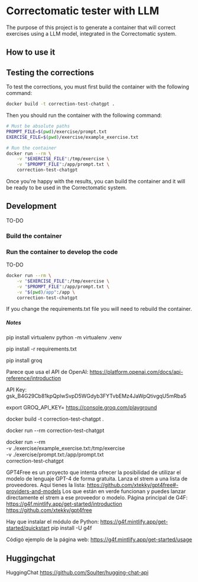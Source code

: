 # Correctomatic tester with LLM

The purpose of this project is to generate a container that will correct exercises using a LLM model,
integrated in the Correctomatic system.

## How to use it


## Testing the corrections

To test the corrections, you must first build the container with the following command:
```bash
docker build -t correction-test-chatgpt .
```

Then you should run the container with the following command:

```bash
# Must be absolute paths
PROMPT_FILE=$(pwd)/exercise/prompt.txt
EXERCISE_FILE=$(pwd)/exercise/example_exercise.txt

# Run the container
docker run --rm \
    -v "$EXERCISE_FILE":/tmp/exercise \
    -v "$PROMPT_FILE":/app/prompt.txt \
    correction-test-chatgpt
```

Once you're happy with the results, you can build the container and it will be ready to be used in the Correctomatic system.

## Development

TO-DO

### Build the container

### Run the container to develop the code

TO-DO


```bash
docker run --rm \
    -v "$EXERCISE_FILE":/tmp/exercise \
    -v "$PROMPT_FILE":/app/prompt.txt \
    -v "$(pwd)/app":/app \
    correction-test-chatgpt
```
If you change the requirements.txt file you will need to rebuild the container.


##### Notes


pip install virtualenv
python -m virtualenv .venv

pip install -r requirements.txt

pip install groq

Parece que usa el API de OpenAI:
https://platform.openai.com/docs/api-reference/introduction


API Key:
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


export GROQ_API_KEY=<your-api-key-here>
https://console.groq.com/playground




docker build -t correction-test-chatgpt .


docker run --rm correction-test-chatgpt


docker run --rm \
    -v ./exercise/example_exercise.txt:/tmp/exercise \
    -v ./exercise/prompt.txt:/app/prompt.txt \
    correction-test-chatgpt



GPT4Free es un proyecto que intenta ofrecer la posibilidad de utilizar el modelo de lenguaje GPT-4 de forma gratuita. Lanza el strem a una lista de proveedores.
Aquí tienes la lista: https://github.com/xtekky/gpt4free#-providers-and-models
Los que están en verde funcionan y puedes lanzar directamente el strem a ese proveedor o modelo.
Página principal de G4F:
https://g4f.mintlify.app/get-started/introduction
https://github.com/xtekky/gpt4free

Hay que instalar el módulo de Python:
https://g4f.mintlify.app/get-started/quickstart
pip install -U g4f

Código ejemplo de la página web:
https://g4f.mintlify.app/get-started/usage



## Huggingchat

HuggingChat
https://github.com/Soulter/hugging-chat-api
